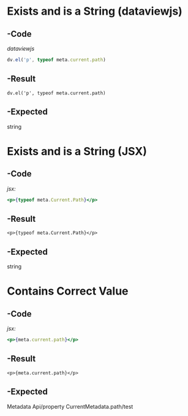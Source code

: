# Exists and is a String (dataviewjs)
## -Code
*dataviewjs*
```js
dv.el('p', typeof meta.current.path)
```
## -Result
```dataviewjs
dv.el('p', typeof meta.current.path)
```
## -Expected
string
# Exists and is a String (JSX)
## -Code
*jsx:*
```jsx
<p>{typeof meta.Current.Path}</p>
```
## -Result
```jsx:
<p>{typeof meta.Current.Path}</p>
```
## -Expected
string

# Contains Correct Value
## -Code
*jsx:*
```jsx
<p>{meta.current.path}</p>
```
## -Result
```jsx:
<p>{meta.current.path}</p>
```
## -Expected
Metadata Api/property CurrentMetadata.path/test